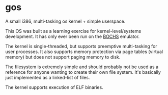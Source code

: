 # gos
A small i386, multi-tasking os kernel + simple userspace.

This OS was built as a learning exercise for kernel-level/systems development. It has only ever been run on the [BOCHS](http://bochs.sourceforge.net/) emulator. 

The kernel is single-threaded, but supports preemptive multi-tasking for user processes. It also supports memory protection via page tables (virtual memory) but does not support paging memory to disk. 

The filesystem is extremely simple and should probably not be used as a reference for anyone wanting to create their own file system. It's basically just implemented as a linked-list of files.

The kernel supports execution of ELF binaries.
